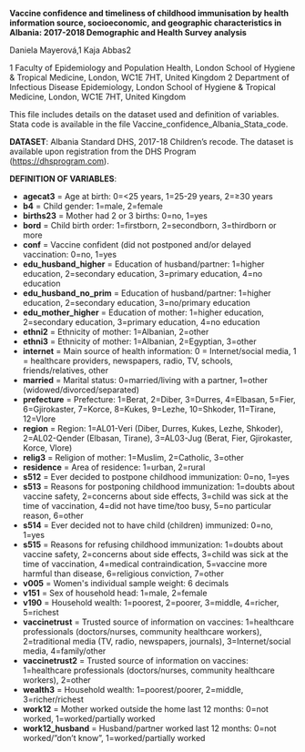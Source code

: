 **Vaccine confidence and timeliness of childhood immunisation by health information source, socioeconomic, and geographic characteristics in Albania: 2017-2018 Demographic and Health Survey analysis**

Daniela Mayerová,1 Kaja Abbas2

1 Faculty of Epidemiology and Population Health, London School of Hygiene & Tropical Medicine, London, WC1E 7HT, United Kingdom
2 Department of Infectious Disease Epidemiology, London School of Hygiene & Tropical Medicine, London, WC1E 7HT, United Kingdom

This file includes details on the dataset used and definition of variables. Stata code is available in the file Vaccine_confidence_Albania_Stata_code.

**DATASET**: Albania Standard DHS, 2017-18 Children’s recode. The dataset is available upon registration from the DHS Program (https://dhsprogram.com).


**DEFINITION OF VARIABLES**:
* **agecat3** = Age at birth: 0=<25 years, 1=25-29 years, 2=≥30 years
* **b4** = Child gender:	1=male, 2=female
* **births23** = Mother had 2 or 3 births: 0=no, 1=yes
* **bord** = Child birth order: 1=firstborn, 2=secondborn, 3=thirdborn or more
* **conf** = Vaccine confident (did not postponed and/or delayed vaccination: 0=no, 1=yes
* **edu_husband_higher** = Education of husband/partner: 1=higher education, 2=secondary education, 3=primary education, 4=no education
* **edu_husband_no_prim** = Education of husband/partner: 1=higher education, 2=secondary education, 3=no/primary education
* **edu_mother_higher** = Education of mother:	1=higher education, 2=secondary education, 3=primary education, 4=no education
* **ethni2** = Ethnicity of mother:	1=Albanian, 2=other
* **ethni3** = Ethnicity of mother:	1=Albanian, 2=Egyptian, 3=other
* **internet** = Main source of health information: 0 = Internet/social media, 1 = healthcare providers, newspapers, radio, TV, schools, friends/relatives, other
* **married** = Marital status: 0=married/living with a partner, 1=other (widowed/divorced/separated) 
* **prefecture** = Prefecture:	1=Berat, 2=Diber, 3=Durres, 4=Elbasan, 5=Fier, 6=Gjirokaster, 7=Korce, 8=Kukes, 9=Lezhe, 10=Shkoder, 11=Tirane, 12=Vlore
* **region** =	Region: 1=AL01-Veri (Diber, Durres, Kukes, Lezhe, Shkoder), 2=AL02-Qender (Elbasan, Tirane), 3=AL03-Jug (Berat, Fier, Gjirokaster, Korce, Vlore)
* **relig3** = Religion of mother: 1=Muslim, 2=Catholic, 3=other
* **residence** = Area of residence: 1=urban, 2=rural
* **s512** = Ever decided to postpone childhood immunization:	0=no, 1=yes
* **s513** = Reasons for postponing childhood immunization: 1=doubts about vaccine safety, 2=concerns about side effects, 3=child was sick at the time of vaccination, 4=did not have time/too busy, 5=no particular reason, 6=other
* **s514** = Ever decided not to have child (children) immunized: 0=no, 1=yes
* **s515** = Reasons for refusing childhood immunization: 1=doubts about vaccine safety, 2=concerns about side effects, 3=child was sick at the time of vaccination, 4=medical contraindication, 5=vaccine more harmful than disease, 6=religious conviction, 7=other
* **v005** = Women's individual sample weight: 6 decimals
* **v151** = Sex of household head: 1=male, 2=female
* **v190** = Household wealth: 1=poorest, 2=poorer, 3=middle, 4=richer, 5=richest
* **vaccinetrust** =	Trusted source of information on vaccines: 1=healthcare professionals (doctors/nurses, community healthcare workers), 2=traditional media (TV, radio, newspapers, journals), 3=Internet/social media, 4=family/other
* **vaccinetrust2** = Trusted source of information on vaccines:	1=healthcare professionals (doctors/nurses, community healthcare workers), 2=other
* **wealth3** = Household wealth: 1=poorest/poorer, 2=middle, 3=richer/richest
* **work12** = Mother worked outside the home last 12 months: 0=not worked, 1=worked/partially worked 
* **work12_husband** =	Husband/partner worked last 12 months: 0=not worked/”don’t know”, 1=worked/partially worked



